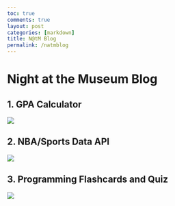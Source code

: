 ```yaml
---
toc: true
comments: true
layout: post
categories: [markdown]
title: N@tM Blog
permalink: /natmblog
---
```


# Night at the Museum Blog

## 1. GPA Calculator 

![]({{site.baseurl}}/images/IMG_6727.JPG)

## 2. NBA/Sports Data API

![]({{site.baseurl}}/images/IMG_6728.JPG)

## 3. Programming Flashcards and Quiz

![]({{site.baseurl}}/images/IMG_6726.JPG)

